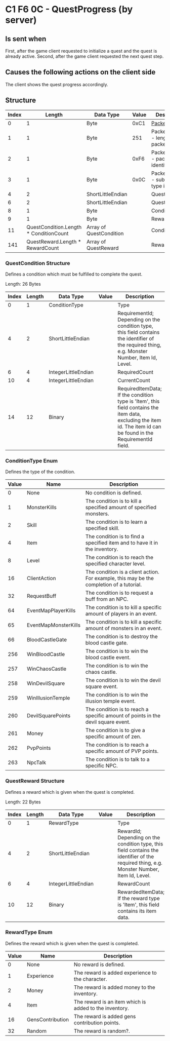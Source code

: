 # C1 F6 0C - QuestProgress (by server)

## Is sent when

First, after the game client requested to initialize a quest and the quest is already active. Second, after the game client requested the next quest step.

## Causes the following actions on the client side

The client shows the quest progress accordingly.

## Structure

| Index | Length | Data Type | Value | Description |
|-------|--------|-----------|-------|-------------|
| 0 | 1 |   Byte   | 0xC1  | [Packet type](PacketTypes.md) |
| 1 | 1 |    Byte   |   251   | Packet header - length of the packet |
| 2 | 1 |    Byte   | 0xF6  | Packet header - packet type identifier |
| 3 | 1 |    Byte   | 0x0C  | Packet header - sub packet type identifier |
| 4 | 2 | ShortLittleEndian |  | QuestNumber |
| 6 | 2 | ShortLittleEndian |  | QuestGroup |
| 8 | 1 | Byte |  | ConditionCount |
| 9 | 1 | Byte |  | RewardCount |
| 11 | QuestCondition.Length * ConditionCount | Array of QuestCondition |  | Conditions |
| 141 | QuestReward.Length * RewardCount | Array of QuestReward |  | Rewards |

### QuestCondition Structure

Defines a condition which must be fulfilled to complete the quest.

Length: 26 Bytes

| Index | Length | Data Type | Value | Description |
|-------|--------|-----------|-------|-------------|
| 0 | 1 | ConditionType |  | Type |
| 4 | 2 | ShortLittleEndian |  | RequirementId; Depending on the condition type, this field contains the identifier of the required thing, e.g. Monster Number, Item Id, Level. |
| 6 | 4 | IntegerLittleEndian |  | RequiredCount |
| 10 | 4 | IntegerLittleEndian |  | CurrentCount |
| 14 | 12 | Binary |  | RequiredItemData; If the condition type is 'Item', this field contains the item data, excluding the item id. The item id can be found in the RequirementId field. |

### ConditionType Enum

Defines the type of the condition.

| Value | Name | Description |
|-------|------|-------------|
| 0 | None | No condition is defined. |
| 1 | MonsterKills | The condition is to kill a specified amount of specified monsters. |
| 2 | Skill | The condition is to learn a specified skill. |
| 4 | Item | The condition is to find a specified item and to have it in the inventory. |
| 8 | Level | The condition is to reach the specified character level. |
| 16 | ClientAction | The condition is a client action. For example, this may be the completion of a tutorial. |
| 32 | RequestBuff | The condition is to request a buff from an NPC. |
| 64 | EventMapPlayerKills | The condition is to kill a specific amount of players in an event. |
| 65 | EventMapMonsterKills | The condition is to kill a specific amount of monsters in an event. |
| 66 | BloodCastleGate | The condition is to destroy the blood castle gate. |
| 256 | WinBloodCastle | The condition is to win the blood castle event. |
| 257 | WinChaosCastle | The condition is to win the chaos castle. |
| 258 | WinDevilSquare | The condition is to win the devil square event. |
| 259 | WinIllusionTemple | The condition is to win the illusion temple event. |
| 260 | DevilSquarePoints | The condition is to reach a specific amount of points in the devil square event. |
| 261 | Money | The condition is to give a specific amount of zen. |
| 262 | PvpPoints | The condition is to reach a specific amount of PVP points. |
| 263 | NpcTalk | The condition is to talk to a specific NPC. |

### QuestReward Structure

Defines a reward which is given when the quest is completed.

Length: 22 Bytes

| Index | Length | Data Type | Value | Description |
|-------|--------|-----------|-------|-------------|
| 0 | 1 | RewardType |  | Type |
| 4 | 2 | ShortLittleEndian |  | RewardId; Depending on the condition type, this field contains the identifier of the required thing, e.g. Monster Number, Item Id, Level. |
| 6 | 4 | IntegerLittleEndian |  | RewardCount |
| 10 | 12 | Binary |  | RewardedItemData; If the reward type is 'Item', this field contains its item data. |

### RewardType Enum

Defines the reward which is given when the quest is completed.

| Value | Name | Description |
|-------|------|-------------|
| 0 | None | No reward is defined. |
| 1 | Experience | The reward is added experience to the character. |
| 2 | Money | The reward is added money to the inventory. |
| 4 | Item | The reward is an item which is added to the inventory. |
| 16 | GensContribution | The reward is added gens contribution points. |
| 32 | Random | The reward is random?. |